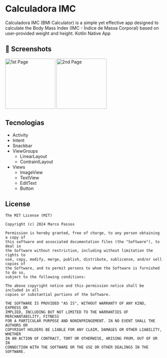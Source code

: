# Calculadora IMC
Calculadora IMC (BMI Calculator) is a simple yet effective app designed to calculate the Body Mass Index (IMC - Índice de Massa Corporal) based on user-provided weight and height. Kotlin Native App

## :camera_flash: Screenshots
<!-- You can add more screenshots here if you like -->
<img src="https://github.com/user-attachments/assets/971f27c6-3dc9-445f-8b22-85f9ff6d2520" alt="1st Page" width="160">
    <img src="https://github.com/user-attachments/assets/58beb8bd-c3d1-49e5-858b-bac7da41c5e6" alt="2nd Page" width="160">


## Tecnologias
- Activity
- Intent
- Snackbar
- ViewGroups
  - LinearLayout
  - ContraintLayout
- Views
    - ImageView
    - TextView
    - EditText
    - Button


## License
```
The MIT License (MIT)

Copyright (c) 2024 Marco Passos

Permission is hereby granted, free of charge, to any person obtaining a copy of
this software and associated documentation files (the "Software"), to deal in
the Software without restriction, including without limitation the rights to
use, copy, modify, merge, publish, distribute, sublicense, and/or sell copies of
the Software, and to permit persons to whom the Software is furnished to do so,
subject to the following conditions:

The above copyright notice and this permission notice shall be included in all
copies or substantial portions of the Software.

THE SOFTWARE IS PROVIDED "AS IS", WITHOUT WARRANTY OF ANY KIND, EXPRESS OR
IMPLIED, INCLUDING BUT NOT LIMITED TO THE WARRANTIES OF MERCHANTABILITY, FITNESS
FOR A PARTICULAR PURPOSE AND NONINFRINGEMENT. IN NO EVENT SHALL THE AUTHORS OR
COPYRIGHT HOLDERS BE LIABLE FOR ANY CLAIM, DAMAGES OR OTHER LIABILITY, WHETHER
IN AN ACTION OF CONTRACT, TORT OR OTHERWISE, ARISING FROM, OUT OF OR IN
CONNECTION WITH THE SOFTWARE OR THE USE OR OTHER DEALINGS IN THE SOFTWARE.
```
